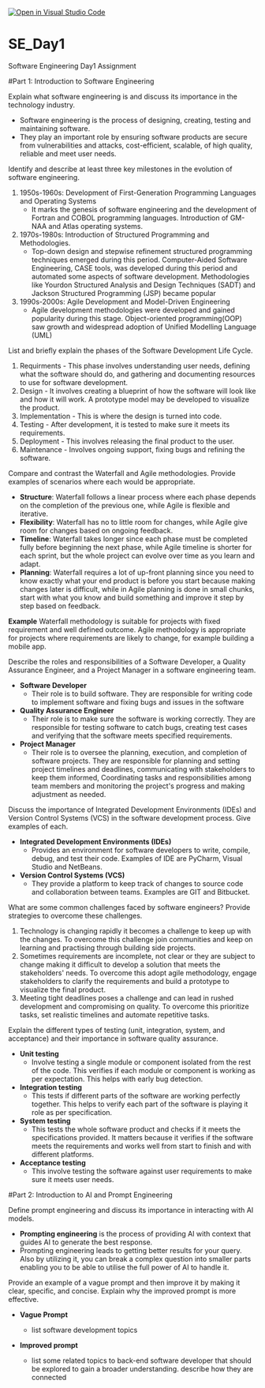 [![Open in Visual Studio Code](https://classroom.github.com/assets/open-in-vscode-2e0aaae1b6195c2367325f4f02e2d04e9abb55f0b24a779b69b11b9e10269abc.svg)](https://classroom.github.com/online_ide?assignment_repo_id=15585946&assignment_repo_type=AssignmentRepo)
# SE_Day1
Software Engineering Day1 Assignment

#Part 1: Introduction to Software Engineering

Explain what software engineering is and discuss its importance in the technology industry.
- Software engineering is the process of designing, creating, testing and maintaining software.
- They play an important role by ensuring software products are secure from vulnerabilities and attacks, cost-efficient, scalable, of high quality, reliable and meet user needs.

Identify and describe at least three key milestones in the evolution of software engineering.
1. 1950s-1960s: Development of First-Generation Programming Languages and Operating Systems
    * It marks the genesis of software engineering and the development of Fortran and COBOL programming languages. Introduction of GM-NAA and Atlas operating systems.
2. 1970s-1980s: Introduction of Structured Programming and Methodologies.
    * Top-down design and stepwise refinement structured programming techniques emerged during this period. Computer-Aided Software Engineering, CASE tools, was developed during this period and automated some aspects of software development. Methodologies like Yourdon Structured Analysis and Design Techniques (SADT) and Jackson Structured Programming (JSP) became popular
3. 1990s-2000s: Agile Development and Model-Driven Engineering
    * Agile development methodologies were developed and gained popularity during this stage. Object-oriented programming(OOP) saw growth and widespread adoption of Unified Modelling Language (UML)

List and briefly explain the phases of the Software Development Life Cycle.
1. Requirments - This phase involves understanding user needs, defining what the software should do, and gathering and documenting resources to use for software development.
2. Design - It involves creating a blueprint of how the software will look like and how it will work. A prototype model may be developed to visualize the product.
3. Implementation - This is where the design is turned into code.
4. Testing - After development, it is tested to make sure it meets its requirements.
5. Deployment - This involves releasing the final product to the user.
6. Maintenance - Involves ongoing support, fixing bugs and refining the software.

Compare and contrast the Waterfall and Agile methodologies. Provide examples of scenarios where each would be appropriate.
* **Structure**: Waterfall follows a linear process where each phase depends on the completion of the previous one, while Agile is flexible and iterative.
* **Flexibility**: Waterfall has no to little room for changes, while Agile give room for changes based on ongoing feedback.
* **Timeline**: Waterfall takes longer since each phase must be completed fully before beginning the next phase, while Agile timeline is shorter for each sprint, but the whole project can evolve over time as you learn and adapt.
* **Planning**: Waterfall requires a lot of up-front planning since you need to know exactly what your end product is before you start because making changes later is difficult, while in Agile planning is done in small chunks, start with what you know and build something and improve it step by step based on feedback.

**Example**
     Waterfall methodology is suitable for projects with fixed requirement and well defined outcome.
     Agile methodology is appropriate for projects where requirements are likely to change, for example building a mobile app.

Describe the roles and responsibilities of a Software Developer, a Quality Assurance Engineer, and a Project Manager in a software engineering team.
- **Software Developer**
    * Their role is to build software. They are responsible for writing code to implement software and fixing bugs and issues in the software
- **Quality Assurance Engineer**
    * Their role is to make sure the software is working correctly. They are responsible for testing software to catch bugs, creating test cases and verifying that the software meets specified requirements.
- **Project Manager**
    * Their role is to oversee the planning, execution, and completion of software projects. They are responsible for planning and setting project timelines and deadlines, communicating with stakeholders to keep them informed, Coordinating tasks and responsibilities among team members and monitoring the project's progress and making adjustment as needed.

Discuss the importance of Integrated Development Environments (IDEs) and Version Control Systems (VCS) in the software development process. Give examples of each.
- **Integrated Development Environments (IDEs)**
    * Provides an environment for software developers to write, compile, debug, and test their code. Examples of IDE are PyCharm, Visual Studio and NetBeans.
- **Version Control Systems (VCS)**
    * They provide a platform to keep track of changes to source code and collaboration between teams. Examples are GIT and Bitbucket.

What are some common challenges faced by software engineers? Provide strategies to overcome these challenges.
1. Technology is changing rapidly it becomes a challenge to keep up with the changes. To overcome this challenge join communities and keep on learning and practising through building side projects.
2. Sometimes requirements are incomplete, not clear or they are subject to change making it difficult to develop a solution that meets the stakeholders' needs. To overcome this adopt agile methodology, engage stakeholders to clarify the requirements and build a prototype to visualize the final product.
3. Meeting tight deadlines poses a challenge and can lead in rushed development and compromising on quality. To overcome this prioritize tasks, set realistic timelines and automate repetitive tasks.

Explain the different types of testing (unit, integration, system, and acceptance) and their importance in software quality assurance.
- **Unit testing**
    * Involve testing a single module or component isolated from the rest of the code. This verifies if each module or component is working as per expectation. This helps with early bug detection.
- **Integration testing**
    * This tests if different parts of the software are working perfectly together. This helps to verify each part of the software is playing it role as per specification.
- **System testing**
    * This tests the whole software product and checks if it meets the specifications provided. It matters because it verifies if the software meets the requirements and works well from start to finish and with different platforms.
- **Acceptance testing**
    * This involve testing the software against user requirements to make sure it meets user needs. 

#Part 2: Introduction to AI and Prompt Engineering


Define prompt engineering and discuss its importance in interacting with AI models.
* **Prompting engineering** is the process of providing AI with context that guides AI to generate the best response.
* Prompting engineering leads to getting better results for your query. Also by utilizing it, you can break a complex question into smaller parts enabling you to be able to utilise the full power of AI to handle it.

Provide an example of a vague prompt and then improve it by making it clear, specific, and concise. Explain why the improved prompt is more effective.
- **Vague Prompt**
    * list software development topics

- **Improved prompt**
    * list some related topics to back-end software developer that should be explored to gain a broader understanding. describe how they are connected
